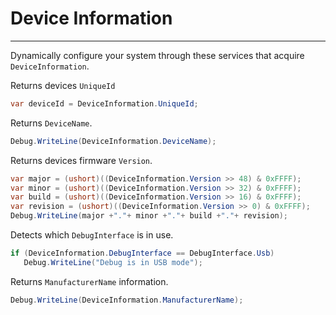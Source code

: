 # Device Information
---

Dynamically configure your system through these services that acquire `DeviceInformation`.

Returns devices `UniqueId`
```cs
var deviceId = DeviceInformation.UniqueId;
```

Returns `DeviceName`.
```cs
Debug.WriteLine(DeviceInformation.DeviceName);
```

Returns devices firmware `Version`.
```cs
var major = (ushort)((DeviceInformation.Version >> 48) & 0xFFFF);
var minor = (ushort)((DeviceInformation.Version >> 32) & 0xFFFF);
var build = (ushort)((DeviceInformation.Version >> 16) & 0xFFFF);
var revision = (ushort)((DeviceInformation.Version >> 0) & 0xFFFF);
Debug.WriteLine(major +"."+ minor +"."+ build +"."+ revision);
```

Detects which `DebugInterface` is in use.
```cs
if (DeviceInformation.DebugInterface == DebugInterface.Usb)
   Debug.WriteLine("Debug is in USB mode");
```

Returns `ManufacturerName` information.  
```cs
Debug.WriteLine(DeviceInformation.ManufacturerName);
```
